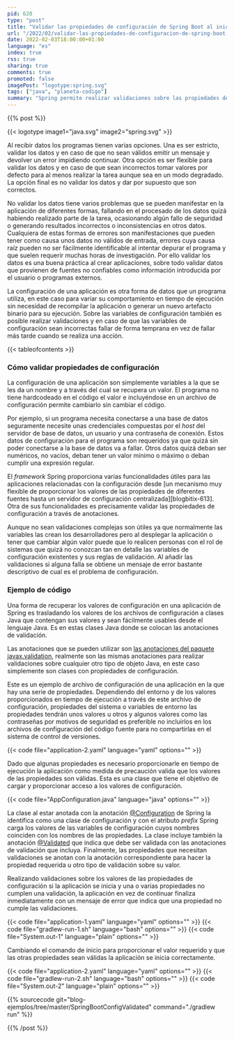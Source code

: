 ```yaml
---
pid: 620
type: "post"
title: "Validar las propiedades de configuración de Spring Boot al iniciar la aplicación"
url: "/2022/02/validar-las-propiedades-de-configuracion-de-spring-boot-al-iniciar-la-aplicacion/"
date: 2022-02-03T18:00:00+01:00
language: "es"
index: true
rss: true
sharing: true
comments: true
promoted: false
imagePost: "logotype:spring.svg"
tags: ["java", "planeta-codigo"]
summary: "Spring permite realizar validaciones sobre las propiedades de configuración antes de iniciar la aplicación, esto permite evitar errores en tiempo de ejecución más difíciles de depurar ya que la excepción que se origine quizá sea difícil de asociar a que el valor una variable de configuración es incorrecta, por ejemplo, que una variable de configuración no tiene valor y si fuese una contraseña de base de datos originar un fallo de conexión a la base de datos o que un servicio REST devolviese un error 403 por no proporcionar la credencial. Con las mismas anotaciones de validación sobre las propiedades de configuración del paquete _javax.validation_ que se utilizan para validar _beans_ de Java se pueden utilizar para validar los valores de configuración de Spring."
---
```


{{% post %}}

{{< logotype image1="java.svg" image2="spring.svg" >}}

Al recibir datos los programas tienen varias opciones. Una es ser estricto, validar los datos y en caso de que no sean válidos emitir un mensaje y devolver un error impidiendo continuar. Otra opción es ser flexible para validar los datos y en caso de que sean incorrectos tomar valores por defecto para al menos realizar la tarea aunque sea en un modo degradado. La opción final es no validar los datos y dar por supuesto que son correctos.

No validar los datos tiene varios problemas que se pueden manifestar en la aplicación de diferentes formas, fallando en el procesado de los datos quizá habiendo realizado parte de la tarea, ocasionando algún fallo de seguridad o generando resultados incorrectos o inconsistencias en otros datos. Cualquiera de estas formas de errores son manifestaciones que pueden tener como causa unos datos no válidos de entrada, errores cuya causa raíz pueden no ser fácilmente identificable al intentar depurar el programa y que suelen requerir muchas horas de investigación. Por ello validar los datos es una buena práctica al crear aplicaciones, sobre todo validar datos que provienen de fuentes no confiables como información introducida por el usuario o programas externos.

La configuración de una aplicación es otra forma de datos que un programa utiliza, en este caso para variar su comportamiento en tiempo de ejecución sin necesidad de recompilar la aplicación o generar un nuevo artefacto binario para su ejecución. Sobre las variables de configuración también es posible realizar validaciones y en caso de que las variables de configuración sean incorrectas fallar de forma temprana en vez de fallar más tarde cuando se realiza una acción.

{{< tableofcontents >}}

### Cómo validar propiedades de configuración

La configuración de una aplicación son simplemente variables a la que se les da un nombre y a través del cual se recupera un valor. El programa no tiene hardcodeado en el código el valor e incluyéndose en un archivo de configuración permite cambiarlo sin cambiar el código.

Por ejemplo, si un programa necesita conectarse a una base de datos seguramente necesite unas credenciales compuestas por el _host_ del servidor de base de datos, un usuario y una contraseña de conexión. Estos datos de configuración para el programa son requeridos ya que quizá sin poder conectarse a la base de datos va a fallar. Otros datos quizá deban ser numéricos, no vacíos, deban tener un valor mínimo o máximo o deban cumplir una expresión regular.

El _framework_ Spring proporciona varias funcionalidades útiles para las aplicaciones relacionadas con la configuración desde [un mecanismo muy flexible de proporcionar los valores de las propiedades de diferentes fuentes hasta un servidor de configuración centralizada][blogbitix-613]. Otra de sus funcionalidades es precisamente validar las propiedades de configuración a través de anotaciones.

Aunque no sean validaciones complejas son útiles ya que normalmente las variables las crean los desarrolladores pero al desplegar la aplicación o tener que cambiar algún valor puede que lo realicen personas con el rol de sistemas que quizá no conozcan tan en detalle las variables de configuración existentes y sus reglas de validación. Al añadir las validaciones si alguna falla se obtiene un mensaje de error bastante descriptivo de cual es el problema de configuración.

### Ejemplo de código

Una forma de recuperar los valores de configuración en una aplicación de Spring es trasladando los valores de los archivos de configuración a clases Java que contengan sus valores y sean fácilmente usables desde el lenguaje Java. Es en estas clases Java donde se colocan las anotaciones  de validación.

Las anotaciones que se pueden utilizar son [las anotaciones del paquete javax.validation](https://javaee.github.io/javaee-spec/javadocs/javax/validation/constraints/package-summary.html), realmente son las mismas anotaciones para realizar validaciones sobre cualquier otro tipo de objeto Java, en este caso simplemente son clases con propiedades de configuración.

Este es un ejemplo de archivo de configuración de una aplicación en la que hay una serie de propiedades. Dependiendo del entorno y de los valores proporcionados en tiempo de ejecución a través de este archivo de configuración, propiedades del sistema o variables de entorno las propiedades tendrán unos valores u otros y algunos valores como las contraseñas por motivos de seguridad es preferible no incluirlos en los archivos de configuración del código fuente para no compartirlas en el sistema de control de versiones.

{{< code file="application-2.yaml" language="yaml" options="" >}}

Dado que algunas propiedades es necesario proporcionarle en tiempo de ejecución la aplicación como medida de precaución valida que los valores de las propiedades son válidas. Esta es una clase que tiene el objetivo de cargar y proporcionar acceso a los valores de configuración.

{{< code file="AppConfiguration.java" language="java" options="" >}}

La clase al estar anotada con la anotación [@Configuration](https://docs.spring.io/spring-framework/docs/current/javadoc-api/org/springframework/context/annotation/Configuration.html) de Spring la identifica como una clase de configuración y con el atributo _prefix_ Spring carga los valores de las variables de configuración cuyos nombres coinciden con los nombres de las propiedades. La clase incluye también la anotación [@Validated](https://docs.spring.io/spring-framework/docs/current/javadoc-api/org/springframework/validation/annotation/Validated.html) que indica que debe ser validada con las anotaciones de validación que incluya. Finalmente, las propiedades que necesitan validaciones se anotan con la anotación correspondiente para hacer la propiedad requerida u otro tipo de validación sobre su valor.

Realizando validaciones sobre los valores de las propiedades de configuración si la aplicación se inicia y una o varias propiedades no cumplen una validación, la aplicación en vez de continuar finaliza inmediatamente con un mensaje de error que indica que una propiedad no cumple las validaciones.

{{< code file="application-1.yaml" language="yaml" options="" >}}
{{< code file="gradlew-run-1.sh" language="bash" options="" >}}
{{< code file="System.out-1" language="plain" options="" >}}

Cambiando el comando de inicio para proporcionar el valor requerido y que las otras propiedades sean válidas la aplicación se inicia correctamente.

{{< code file="application-2.yaml" language="yaml" options="" >}}
{{< code file="gradlew-run-2.sh" language="bash" options="" >}}
{{< code file="System.out-2" language="plain" options="" >}}

{{% sourcecode git="blog-ejemplos/tree/master/SpringBootConfigValidated" command="./gradlew run" %}}

{{% /post %}}
